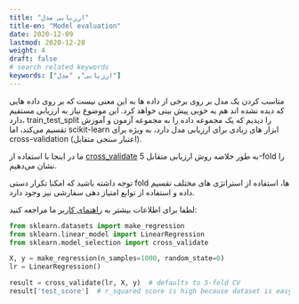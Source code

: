 ```yaml
---
title: "ارزیابی مدل"
title-en: "Model evaluation"
date: 2020-12-09
lastmod: 2020-12-28
weight: 4
draft: false
# search related keywords
keywords: ["ارزیابی", "مدل"]
---
```


متاسب کردن یک مدل بر روی برخی از داده ها به این معنی نیست که بر روی داده هایی که دیده نشده اند هم به خوبی پیش بینی خواهد کرد.
این موضوع نیاز به ارزیابی مستقیم دارد،
train_test_split را دیدیم که یک مجموعه داده را به مجموعه آزمون و آموزش تقسیم می‌کند،
اما scikit-learn ابزار های زیادی برای ارزیابی مدل دارد،
به ویژه برای cross-validation (اعتبار سنجی متقابل).

ما در اینجا با استفاده از 
[cross_validate](https://scikit-learn.org/stable/modules/generated/sklearn.model_selection.cross_validate.html#sklearn.model_selection.cross_validate)
به طور خلاصه روش ارزیابی متقابل
5-fold را نشان می‌دهیم.

توجه داشته باشید که امکنا تکرار دستی fold ها،
استفاده از استراتژی های مختلف تقسیم داده و استفاده از توابع امتیاز دهی سفارشی نیز وجود دارد.

لطفا برای اطلاعات بیشتر به
[راهنمای کاربر](https://scikit-learn.org/stable/modules/cross_validation.html#cross-validation)
ما مراجعه کنید:

```python
from sklearn.datasets import make_regression
from sklearn.linear_model import LinearRegression
from sklearn.model_selection import cross_validate

X, y = make_regression(n_samples=1000, random_state=0)
lr = LinearRegression()

result = cross_validate(lr, X, y)  # defaults to 5-fold CV
result['test_score']  # r_squared score is high because dataset is easy
```